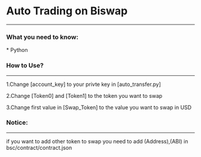<h1>Auto Trading on Biswap</h1>
<hr>
<h3>What you need to know:</h3>
* Python
<h3>How to Use?</h3>
<hr>
<p>1.Change [account_key] to your privte key in [auto_transfer.py]</p>
<p>2.Change [Token0] and [Token1] to the token you want to swap</p>
<p>3.Change first value in [Swap_Token] to the value you want to swap in USD </p>
<h3>Notice:</h3>
<hr>
<p>if you want to add other token to swap you need to add (Address),(ABI) in bsc/contract/contract.json</p>

